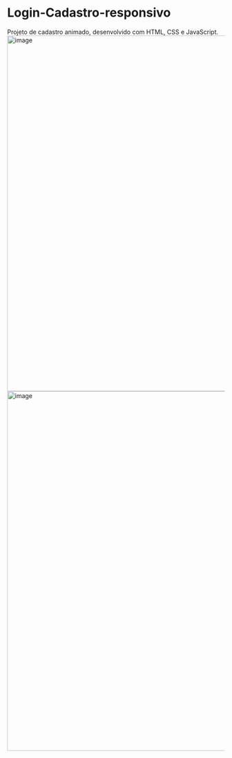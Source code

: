 # Login-Cadastro-responsivo
Projeto de cadastro animado, desenvolvido com HTML, CSS e JavaScript.
<img width="822" alt="image" src="https://github.com/Eduzeraa-DEV/Login-Cadastro-animado/assets/156840280/1fad9a7b-562f-4def-a7d6-841efc9a6721"> <img width="831" alt="image" src="https://github.com/Eduzeraa-DEV/Login-Cadastro-animado/assets/156840280/e353ddef-2156-4e16-a228-db05f7b4ad5b"> 

